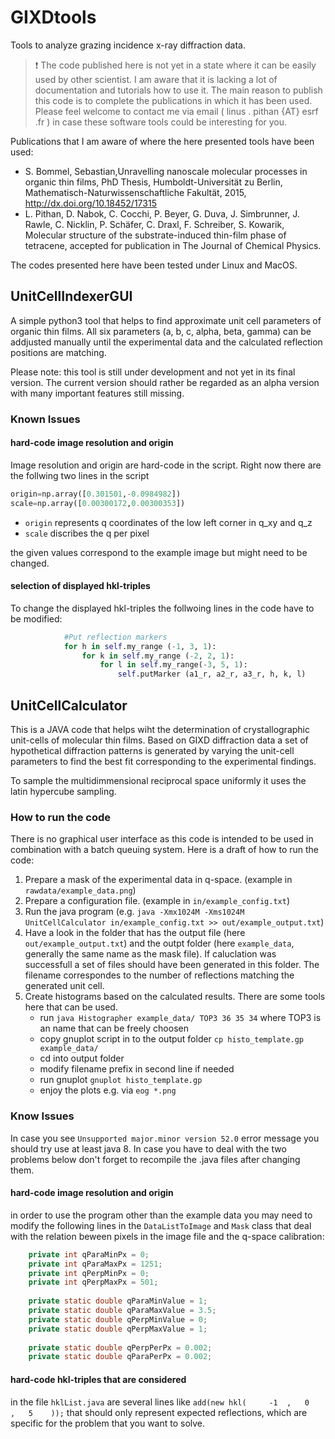 # GIXDtools
Tools to analyze grazing incidence x-ray diffraction data.

> :exclamation: The code published here is not yet in a state where it can be easily used by other scientist. I am aware that it is lacking a lot of documentation and tutorials how to use it. The main reason to publish this code is to complete the publications in which it has been used. Please feel welcome to contact me via email ( linus . pithan {AT} esrf .fr ) in case these software tools could be interesting for you. 

Publications that I am aware of where the here presented tools have been used:

* S. Bommel, Sebastian,Unravelling nanoscale molecular processes in organic thin films, PhD Thesis, Humboldt-Universität zu Berlin, Mathematisch-Naturwissenschaftliche Fakultät, 2015, http://dx.doi.org/10.18452/17315
* L. Pithan, D. Nabok, C. Cocchi, P. Beyer, G. Duva, J. Simbrunner, J. Rawle, C. Nicklin, P. Schäfer, C. Draxl,	F. Schreiber, S. Kowarik, Molecular structure of the substrate-induced thin-film phase of tetracene, accepted for publication in The Journal of Chemical Physics.


The codes presented here have been tested under Linux and MacOS.

## UnitCellIndexerGUI
A simple python3 tool that helps to find approximate unit cell parameters of organic thin films. All six parameters (a, b, c, alpha, beta, gamma) can be addjusted manually until the experimental data and the calculated reflection positions are matching.

Please note: this tool is still under development and not yet in its final version. The current version should rather be regarded as an alpha version with many important features still missing.

### Known Issues

#### hard-code image resolution and origin
Image resolution and origin are hard-code in the script. Right now there are the follwing two lines in the script
```python
origin=np.array([0.301501,-0.0984982])
scale=np.array([0.00300172,0.00300353])
```
* `origin` represents q coordinates of the low left corner in q_xy and q_z
* `scale` discribes the q per pixel

the given values correspond to the example image but might need to be changed.

#### selection of displayed hkl-triples
To change the displayed hkl-triples the follwoing lines in the code have to be modified:
```python
            #Put reflection markers          
            for h in self.my_range (-1, 3, 1):
                for k in self.my_range (-2, 2, 1):
                    for l in self.my_range(-3, 5, 1):
                        self.putMarker (a1_r, a2_r, a3_r, h, k, l)
```

## UnitCellCalculator
This is a JAVA code that helps wiht the determination of crystallographic unit-cells of molecular thin films. Based on GIXD diffraction data a set of hypothetical diffraction patterns is generated by varying the unit-cell parameters to find the best fit corresponding to the experimental findings.

To sample the multidimmensional reciprocal space uniformly it uses the latin hypercube sampling.

### How to run the code
There is no graphical user interface as this code is intended to be used in combination with a batch queuing system. Here is a draft of how to run the code:
1. Prepare a mask of the experimental data in q-space. (example in `rawdata/example_data.png`) 
2. Prepare a configuration file. (example in `in/example_config.txt`)
3. Run the java program (e.g. `java -Xmx1024M -Xms1024M UnitCellCalculator in/example_config.txt >> out/example_output.txt`)
4. Have a look in the folder that has the output file (here `out/example_output.txt`) and the outpt folder (here `example_data`, generally the same name as the mask file). If caluclation was successfull a set of files should have been generated in this folder. The filename correspondes to the number of reflections matching the generated unit cell.
5. Create histograms based on the calculated results. There are some tools here that can be used.
   - run `java Histographer example_data/ TOP3 36 35 34` where TOP3 is an name that can be freely choosen
   - copy gnuplot script in to the output folder `cp histo_template.gp example_data/`
   - cd into output folder
   - modify filename prefix in second line if needed
   - run gnuplot `gnuplot histo_template.gp`
   - enjoy the plots e.g. via `eog *.png`

### Know Issues
In case you see `Unsupported major.minor version 52.0` error message you should try use at least java 8. In case you have to deal with the two problems below don't forget to recompile the .java files after changing them.

#### hard-code image resolution and origin
in order to use the program other than the example data you may need to modify the following lines in the `DataListToImage` and `Mask` class that deal with the relation beween pixels in the image file and the q-space calibration:
```java
    private int qParaMinPx = 0;
    private int qParaMaxPx = 1251;
    private int qPerpMinPx = 0;
    private int qPerpMaxPx = 501;
    
    private static double qParaMinValue = 1;
    private static double qParaMaxValue = 3.5;
    private static double qPerpMinValue = 0;
    private static double qPerpMaxValue = 1;
    
    private static double qPerpPerPx = 0.002;
    private static double qParaPerPx = 0.002;
```

#### hard-code hkl-triples that are considered
in the file `hklList.java` are several lines like `add(new hkl(  	-1	,	0	,	5	 ));` that should only represent expected reflections, which are specific for the problem that you want to solve.
